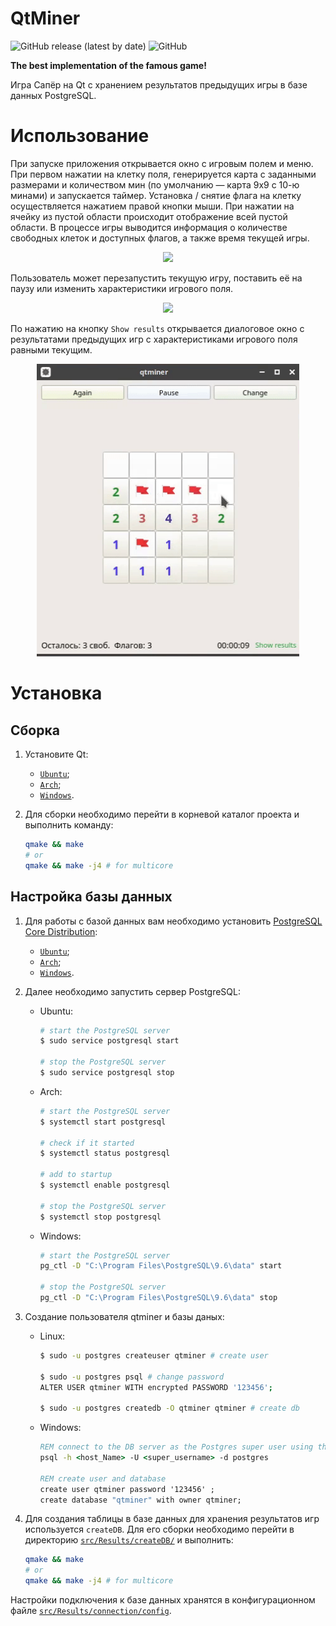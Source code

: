 # QtMiner

![GitHub release (latest by date)](https://img.shields.io/github/v/release/BlasterAlex/QtMiner) ![GitHub](https://img.shields.io/github/license/BlasterAlex/QtMiner)

**The best implementation of the famous game!** 

Игра Сапёр на Qt с хранением результатов предыдущих игры в базе данных PostgreSQL.

# Использование

При запуске приложения открывается окно с игровым полем и меню. При первом нажатии на клетку поля, генерируется карта с заданными размерами и количеством мин (по умолчанию — карта 9x9 с 10-ю минами) и запускается таймер. Установка / снятие флага на клетку осуществляется нажатием правой кнопки мыши. При нажатии на ячейку из пустой области происходит отображение всей пустой области. В процессе игры выводится информация о количестве свободных клеток и доступных флагов, а также время текущей игры. 

<!-- For getting json http://vimeo.com/api/v2/video/ + video_id + .json -->
<p align="center">
  <a href="https://vimeo.com/356858685" target="_blank">
    <img src="https://i.vimeocdn.com/video/810063753_640.webp" width="350"/>
  </a>
</p>

Пользователь может перезапустить текущую игру, поставить её на паузу или изменить характеристики игрового поля.

<p align="center">
  <img src="./data/readme/gameplay-2.gif" width="580px"/>
</p>

По нажатию на кнопку `Show results` открывается диалоговое окно с результатами предыдущих игр с характеристиками игрового поля равными текущим.

<p align="center">
  <img src="./data/readme/gameplay-3.gif" width="420px"/>
</p>

# Установка
## Сборка

1. Установите Qt:
     - [`Ubuntu`](https://wiki.qt.io/Install_Qt_5_on_Ubuntu);
     - [`Arch`](https://www.archlinux.org/packages/extra/x86_64/qt5-base/);
     - [`Windows`](https://www.qt.io/download).

2. Для сборки необходимо перейти в корневой каталог проекта и выполнить команду:
    ```sh
    qmake && make
    # or
    qmake && make -j4 # for multicore
    ```

## Настройка базы данных

1. Для работы с базой данных вам необходимо установить [PostgreSQL Core Distribution](https://www.postgresql.org/download/):

      - [`Ubuntu`](https://timeweb.com/ru/community/articles/kak-ustanovit-postgresql-na-ubuntu-18-04-1);
      - [`Arch`](https://wiki.archlinux.org/index.php/PostgreSQL_(%D0%A0%D1%83%D1%81%D1%81%D0%BA%D0%B8%D0%B9));
      - [`Windows`](https://www.postgresql.org/download/windows/).

2. Далее необходимо запустить сервер PostgreSQL:
      - Ubuntu:
        ```sh
        # start the PostgreSQL server
        $ sudo service postgresql start

        # stop the PostgreSQL server
        $ sudo service postgresql stop
        ```
      - Arch:
        ```sh
        # start the PostgreSQL server
        $ systemctl start postgresql

        # check if it started
        $ systemctl status postgresql

        # add to startup
        $ systemctl enable postgresql

        # stop the PostgreSQL server
        $ systemctl stop postgresql
        ```
      - Windows:
        ```sh
        # start the PostgreSQL server
        pg_ctl -D "C:\Program Files\PostgreSQL\9.6\data" start

        # stop the PostgreSQL server
        pg_ctl -D "C:\Program Files\PostgreSQL\9.6\data" stop
        ```

3. Создание пользователя qtminer и базы даных:
   - Linux: 
        ```sh
        $ sudo -u postgres createuser qtminer # create user

        $ sudo -u postgres psql # change password
        ALTER USER qtminer WITH encrypted PASSWORD '123456';

        $ sudo -u postgres createdb -O qtminer qtminer # create db
        ```
    - Windows: 
        ```cmd
        REM connect to the DB server as the Postgres super user using the psql command
        psql -h <host_Name> -U <super_username> -d postgres

        REM create user and database
        create user qtminer password '123456' ;
        create database "qtminer" with owner qtminer;
        ```

4. Для создания таблицы в базе данных для хранения результатов игр используется `createDB`. Для его сборки необходимо перейти в директорию [`src/Results/createDB/`](./src/Results/createDB/) и выполнить:

    ```sh
    qmake && make
    # or
    qmake && make -j4 # for multicore
    ```

Настройки подключения к базе данных хранятся в конфигурационном файле [`src/Results/connection/config`](./src/Results/connection/config).


